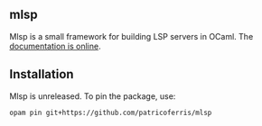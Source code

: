 mlsp
-----

Mlsp is a small framework for building LSP servers in OCaml. The [documentation is online](https://patricoferris.github.io/mlsp).

## Installation

Mlsp is unreleased. To pin the package, use:

```sh
opam pin git+https://github.com/patricoferris/mlsp
```

